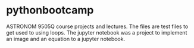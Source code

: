 # pythonbootcamp
ASTRONOM 9505Q course projects and lectures.
The files are test files to get used to using loops. 
The jupyter notebook was a project to implement an image and an equation to a jupyter notebook. 
